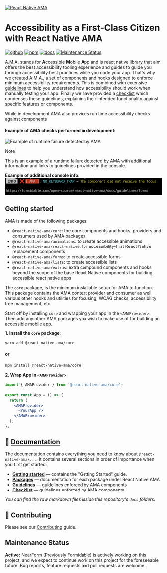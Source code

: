 <a href="https://commerce.nearform.com/open-source/" target="_blank">
  <img alt="React Native AMA" src="https://oss.nearform.com/api/banner.svg?text=react+native+ama" />
</a>

# Accessibility as a First-Class Citizen with React Native AMA

[![github][github-image]][github-url] [![npm][npm-image]][npm-url] [![docs][docs-image]][docs-url] [![Maintenance Status][maintenance-image]](#maintenance-status)

A.M.A. stands for **A**ccessible **M**obile **A**pp and is react native library that aim offers the best accessibility tooling experience and guides to guide you through accessibility best practices while you code your app.
That's why we created A.M.A., a set of components and hooks designed to enforce minimum accessibility requirements.
This is combined with extensive [guidelines](https://commerce.nearform.com/open-source/react-native-ama/guidelines/) to help you understand how accessibility should work when manually testing your app. Finally we have provided a [checklist](https://commerce.nearform.com/open-source/react-native-ama/checklist/) which condenses these guidelines, explaining their intended functionality against specific features or components.

While in development AMA also provides run time accessibility checks against components

#### Example of AMA checks performed in development:

<img alt="Example of runtime failure detected by AMA" src="https://github.com/FormidableLabs/react-native-ama/blob/main/website/docs/ama/ama-demo.png?raw=true" height=700 />

> [!NOTE]  
> This is an example of a runtime failure detected by AMA with additional information and links to guidelines provided in the console.

**Example of additional console info**:
<img alt="Example of console warning by AMA" src="https://github.com/FormidableLabs/react-native-ama/blob/main/website/docs/ama-console-error.png?raw=true" width=550 />

## Getting started

AMA is made of the following packages:

- `@react-native-ama/core`: the core components and hooks, providers and consumers used by AMA packages
- `@react-native-ama/animations`: to create accessible animations
- `@react-native-ama/react-native`: for accessibility-first React Native replacement components
- `@react-native-ama/forms`: to create accessible forms
- `@react-native-ama/lists`: to create accessible lists
- `@react-native-ama/extras`: extra compound components and hooks beyond the scope of the base React Native components for building accessible react native apps

The `core` package, is the minimum installable setup for AMA to function. This package contains the AMA context provider and consumer as well various other hooks and utilities for focusing, WCAG checks, accessibility tree management, etc.

Start off by installing `core` and wrapping your app in the `<AMAProvider>`. Then add any other AMA packages you wish to make use of for building an accessible mobile app.

**1. Install the `core` package**:

```sh
yarn add @react-native-ama/core
```

#### or

```sh
npm install @react-native-ama/core
```

**2. Wrap App in `<AMAProvider>`**

```jsx {2-4,6,8-9}
import { AMAProvider } from '@react-native-ama/core';

export const App = () => {
  return (
    <AMAProvider>
      <YourApp />
    </AMAProvider>
  );
};
```

## 📃 [Documentation](https://commerce.nearform.com/open-source/react-native-ama)

The documentation contains everything you need to know about `@react-native-ama/...`. It contains several sections in order of importance when you first get started:

- **[Getting started](https://commerce.nearform.com/open-source/react-native-ama/)** — contains the "Getting Started" guide.
- **[Packages](https://commerce.nearform.com/open-source/react-native-ama/core/packages/)** — documentation for each package under React Native AMA
- **[Guidelines](https://commerce.nearform.com/open-source/react-native-ama/guidelines/)** — guidelines enforced by AMA components
- **[Checklist](https://commerce.nearform.com/open-source/react-native-ama/checklist/)** — guidelines enforced by AMA components

_You can find the raw markdown files inside this repository's `docs` folders._

## 🤝 Contributing

Please see our [Contributing](./CONTRIBUTING.md) guide.

## Maintenance Status

**Active:** NearForm (Previously Formidable) is actively working on this project, and we expect to continue work on this project for the foreseeable future. Bug reports, feature requests and pull requests are welcome.

[github-image]: https://github.com/FormidableLabs/react-native-ama/workflows/Run%20Tests/badge.svg
[github-url]: https://github.com/FormidableLabs/react-native-ama/actions
[npm-image]: https://img.shields.io/npm/v/@react-native-ama/core
[npm-url]: https://www.npmjs.com/package/@react-native-ama/core
[docs-image]: https://img.shields.io/badge/docs-visit%20site-blue
[docs-url]: https://commerce.nearform.com/open-source/react-native-ama/
[maintenance-image]: https://img.shields.io/badge/maintenance-active-green.svg?color=brightgreen&style=flat
